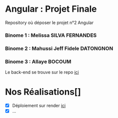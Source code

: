 # Angular : Projet Finale
Repository où déposer le projet n°2 Angular

### Binome 1 : Melissa SILVA FERNANDES

### Binome 2 : Mahussi Jeff Fidele DATONGNON

### Binome 3 : Allaye BOCOUM

 
Le back-end se trouve sur le repo [ici](https://github.com/mahussidatongnon/UCA-DS4H-MIAGE-M1-tp-angular-api)

# Nos Réalisations[]
- [x] Déploiement sur render [ici](https://uca-ds4h-miage-tp-final-angular-mm-web.onrender.com/)
- [x] ...